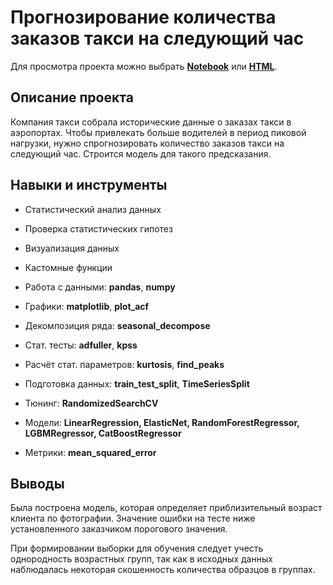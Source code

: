 # Прогнозирование количества заказов такси на следующий час

Для просмотра проекта можно выбрать 
[**Notebook**](/forecast-ordering-taxi/forecast-ordering-taxi.ipynb) 
или [**HTML**](http://htmlpreview.github.io/?https://github.com/ggorodokin/yandex-practicum-projects/blob/main/forecast-ordering-taxi/forecast-ordering-taxi.html).

## Описание проекта

Компания такси собрала исторические данные о заказах такси в аэропортах. 
Чтобы привлекать больше водителей в период пиковой нагрузки, 
нужно спрогнозировать количество заказов такси на следующий час. Строится модель для такого предсказания.

## Навыки и инструменты

- Статистический анализ данных
- Проверка статистических гипотез
- Визуализация данных
- Кастомные функции

- Работа с данными: **pandas**, **numpy**
- Графики: **matplotlib**, **plot_acf**
- Декомпозиция ряда: **seasonal_decompose**
- Стат. тесты: **adfuller**, **kpss**
- Расчёт стат. параметров: **kurtosis**, **find_peaks**
- Подготовка данных: **train_test_split**, **TimeSeriesSplit**
- Тюнинг: **RandomizedSearchCV**
- Модели: **LinearRegression, ElasticNet, RandomForestRegressor, LGBMRegressor, CatBoostRegressor**
- Метрики: **mean_squared_error**

## Выводы

Была построена модель, которая определяет приблизительный возраст клиента по фотографии. 
Значение ошибки на тесте ниже установленного заказчиком порогового значения.

При формировании выборки для обучения следует учесть однородность возрастных групп, 
так как в исходных данных наблюдалась некоторая скошенность количества образцов в группах.